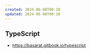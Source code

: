 ```yaml
---
created: 2024-06-08T00:10
updated: 2024-06-08T00:10
---
```


## TypeScript

* https://basarat.gitbook.io/typescript